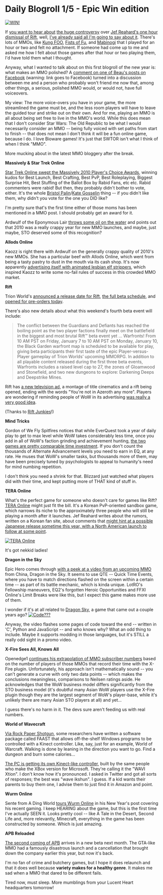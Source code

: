 # Daily Blogroll 1/5 - Epic Win edition

[![](http://westkarana.com/wp-content/uploads/2011/01/chrome-2010-10-31-09-17-11-35-480x304.jpg "WIN!")](http://westkarana.com/wp-content/uploads/2011/01/chrome-2010-10-31-09-17-11-35.jpg)

If [you want to hear about](http://dragonchasers.com/2011/01/04/rift-the-hook-is-in-the-name/) [the huge controversy](http://forums.riftgame.com/showthread.php?19362-One-hour-beta-impression) over [Jef Reahard's one hour dismissal of Rift](http://massively.joystiq.com/2011/01/04/rift-beta-events-impressions-from-the-staff/), well, [I've already said all I'm going to say about it](http://westkarana.com/index.php/2011/01/04/1-hour-review-of-your-life/). There's lots of MMOs, like [Kung FOO](http://foo.perfectworld.com/), [Fists of Fu](http://fistsoffu.outspark.com/landing/007), and [Mabinogi](http://mabinogi.nexon.net/) that I played for an hour or two and felt no attachment. If someone had come up to me and asked me how I felt about those games after that hour or two playing them, I'd have told them what I thought.

Anyway, what I wanted to talk about on this first blogroll of the new year is: what makes an MMO polished? A [comment on one of Beau's posts on Facebook](http://www.facebook.com/spouseaggro/posts/130153673714641) (warning: link goes to Facebook) turned into a discussion between me and a person who probably won't friend me now that, among other things, a serious, polished MMO would, or would not, have full voiceovers. 

My view: The more voice-overs you have in your game, the more streamlined the game must be, and the less room players will have to leave the guided tour and strike out on their own. And for me, playing an MMO is all about being set free to live in the MMO's world. While this does mean that I don't consider Star Wars: The Old Republic to be what I would necessarily consider an MMO -- being fully voiced with set paths from start to finish -- that does not mean I don't think it will be a fun online game, because I do. I love Bioware games! It's just that SWTOR isn't what I think of when I think "MMO".

More mucking about in the latest MMO bloggery after the break.


**Massively & Star Trek Online**

[Star Trek Online swept the Massively 2010 Player's Choice Awards](http://massively.joystiq.com/2011/01/03/massivelys-2010-players-choice-awards-results/), winning kudos for Best Launch, Best Crafting, Best PvP, Best Roleplaying, Biggest Surprise Hit, Best Stuffing of the Ballot Box by Rabid Fans, etc etc. Rabid commenters were rabid! But then, they probably didn't bother to vote, either. It's the whole [Bristol Palin](http://www.usatoday.com/life/television/news/2010-11-18-DWTS18_ST_N.htm)/[Kate Gosselin](http://www.thehollywoodgossip.com/2011/01/dancing-with-the-stars-ruined-by-bristol-palin-and-kate-gosselin/) thing -- if you didn't like them, why didn't you vote for the one you DID like?

I'm pretty sure that's the first time either of those moms has been mentioned in a MMO post. I should probably get an award for it.

Ardwulf of the Eponymous Lair [throws some oil on the water](http://ardwulfslair.wordpress.com/2011/01/05/a-look-backward-and-forward/) and points out that 2010 was a really crappy year for new MMO launches, and maybe, just maybe, STO deserved some of this recognition?

**Allods Online**

Kaozz is right there with Ardwulf on the generally crappy quality of 2010's new MMOs. She has a particular beef with Allods Online, which went from being a tasty pastry to dust in the mouth via its cash shop. It's now apparently [advertising itself with animated lesbian elf strippers](http://www.ectmmo.com/2011/01/here-and-now-and-then.html), which inspired Kaozz to write some no-fail rules of success in this crowded MMO market.

**Rift**

Trion World's [announced a release date for Rift](http://www.riftjunkies.com/2011/01/04/rift-release-date-march-1st-2011/), [the full beta schedule](http://www.direct2drive.co.uk/10206/product/Buy-RIFT-Digital-Collector's-Edition-Download), and [opened for pre-orders today](http://forums.riftgame.com/showthread.php?19289-Rift-Pre-Order-FAQ&p=379047).

There's also new details about what this weekend's fourth beta event will include:


> The conflict between the Guardians and Defiants has reached the boiling point as the two player factions finally meet on the battlefield in the biggest and most brutal Rift™ beta event yet … Warfronts! From 10 AM PST on Friday, January 7 to 10 AM PST on Monday, January 10, the Black Garden warfront map is scheduled to be available for play, giving beta participants their first taste of the epic Player-versus-Player gameplay of Trion Worlds’ upcoming MMORPG. In addition to all playable content released during the first three beta events, Warfronts includes a raised level cap to 27, the zones of Gloamwood and Stonefield, and two new dungeons to explore: Darkening Deeps and Deepstrike Mines.



Rift has [a new television ad](http://www.youtube.com/watch?v=yzpnQrUjB14), a montage of title cinematics and a rift being opened, ending with the words "You're not in Azeroth any more". Players are wondering if reminding people of WoW in its advertising [was really a very good idea](http://www.mmorpg.com/discussion2.cfm/thread/302207).

(Thanks to [Rift Junkies](http://www.riftjunkies.com/)!)

**Mind Tricks**

Gordon of We Fly Spitfires notices that while EverQuest took a year of daily play to get to max level while WoW takes considerably less time, once you add in all of WoW's faction grinding and achievement hunting, [the two games are pretty comparable time investment](http://blog.weflyspitfires.com/2011/01/04/do-mmos-purposefully-exploit-human-psychology/). If you don't count the thousands of Alternate Advancement levels you need to earn in EQ, at any rate. He muses that WoW's smaller tasks, but thousands more of them, may have been precisely tuned by psychologists to appeal to humanity's need for mind numbing repetition. 

I don't think you need a shrink for that. Blizzard just watched what players did with their time, and kept putting more of THAT kind of stuff in.

**TERA Online**

What's the perfect game for someone who doesn't care for games like Rift? [TERA Online](http://www.tera-online.com/) might just fit the bill. It's a Korean PvP-oriented sandbox game, which narrows its niche to the approximately three people who will still be playing a month after it launches. Jef Reahard writes about the rumors, written on a Korean fan site, about comments that [might hint at a possible Japanese release sometime this year, with a North American launch to follow at some point](http://massively.joystiq.com/2011/01/04/tera-north-american-release-rumors-abound/).

[![](http://westkarana.com/wp-content/uploads/2011/01/teraplate3.png "TERA Online")](http://westkarana.com/wp-content/uploads/2011/01/teraplate3.png)

It's got nekkid ladies!

**Dragon in the Sky**

Epic Hero comes through [with a peek at a video from an upcoming MMO](http://epic-hero.com/news/dragon-in-the-sky-cn-cbt-details/) from China, Dragon in the Sky. It seems to use QTE -- Quick Time Events, where you have to match directions flashed on the screen within a certain time -- as part of its battle mechanic, which is kinda unique. LotRO's Fellowship maneuvers, EQ2's forgotten Heroic Opportunities and FFXI Online's Limit Breaks were like this, but I expect this game makes more use of them.

I wonder if it's at all related to [Dragon Sky](http://www.avault.com/reviews/pc/dragon-sky-pc-review/), a game that came out a couple years ago?
[![](http://westkarana.com/wp-content/uploads/2011/01/Fullscreen-capture-152011-14634-AM-480x384.jpg "Code???")](http://westkarana.com/wp-content/uploads/2011/01/Fullscreen-capture-152011-14634-AM.jpg)

Anyway, the video flashes some pages of code toward the end -- written in 'C', Python and JavaScript -- and who knows why? What an odd thing to include. Maybe it supports modding in those languages, but it's STILL a really odd sight in a promo video.

**X-Fire Sees All, Knows All**

Openedge1 [continues his extrapolation of MMO subscriber numbers](http://simple-n-complex.blogspot.com/2011/01/x-fire-game-got-math.html) based on the number of players of those MMOs that record their time with the X-Fire plugin. Unfortunately, his approach isn't mathematically sound -- you can't generate a curve with only two data points -- which makes the conclusions meaningless, comparisons to Neilsen ratings aside. He acknowledges that the WoW business model differs significantly from the STO business model (it's doubtful many Asian WoW players use the X-Fire plugin though they are the largest segment of WoW's player-base, while it's unlikely there are many Asian STO players at all) and yet...

I guess there's no harm in it. The devs sure aren't feeding us with real numbers.

**World of Wavecraft**

[Via Rock Paper Shotgun](http://www.rockpapershotgun.com/2011/01/04/more-kinectyhacks-world-of-wavecraft/), some researchers have written a software package called FAAST that allows off-the-shelf Windows programs to be controlled with a Kinect controller. Like, say, just for an example, World of Warcraft. Walking is done by leaning in the direction you want to go. Find a dungeon and burn some calories...

[The PC is getting its own Kinect-like controller](http://kotaku.com/5723755/ces-2011-brings-us-the-first-of-the-kinect-clones-for-pc), built by the same people who make the XBox version for Microsoft. They're calling it the "WAVI Xtion". I don't know how it's pronounced. I asked in Twitter and got all sorts of responses; the best was "wave ikshun". I guess. If a kid wants their parents to buy them one, I advise them to just find it in Amazon and point.

**Wurm Online**

Sente from A Ding World [tours Wurm Online](http://adingworld.wordpress.com/2011/01/03/space-wurm-villains/) in his New Year's post covering his recent gaming. I keep HEARING about the game, but this is the first time I've actually SEEN it. Looks pretty cool -- like A Tale in the Desert, Second Life and, more relevantly, Minecraft, everything in the game has been constructed by someone. Which is just amazing.

**APB Reloaded**

[The second coming of APB](http://www.gameinformer.com/b/news/archive/2011/01/03/apb-reloaded-in-beta-form-next-month.aspx) arrives in a new beta next month. The GTA-like MMO had a famously disastrous launch and a cancellation that brought down the company earlier this year, but now it's back. 

I'm no fan of crime and butchery games, but I hope it does relaunch and that it does well because **variety makes for a healthy genre**. It makes me sad when a MMO that dared to be different fails.

Tired now, must sleep. More mumblings from your Lucent Heart headquarters tomorrow!

